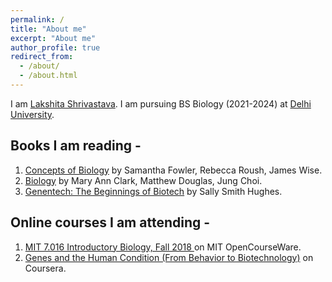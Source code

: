 ```yaml
---
permalink: /
title: "About me"
excerpt: "About me"
author_profile: true
redirect_from: 
  - /about/
  - /about.html
---
```


I am [Lakshita Shrivastava](https://www.linkedin.com/in/lakshita-shrivastava-0b15121bb/). I am pursuing BS Biology (2021-2024) at [Delhi University](http://www.du.ac.in/).

Books I am reading - 
-----
1. [Concepts of Biology](https://openstax.org/details/books/concepts-biology) by Samantha Fowler, Rebecca Roush, James Wise.
2. [Biology](https://openstax.org/details/books/biology-2e) by Mary Ann Clark, Matthew Douglas, Jung Choi.
3. [Genentech: The Beginnings of Biotech](https://press.uchicago.edu/ucp/books/book/chicago/G/bo8169877.html) by Sally Smith Hughes. 

Online courses I am attending -
----------
1. [MIT 7.016 Introductory Biology, Fall 2018 ](https://ocw.mit.edu/courses/biology/7-016-introductory-biology-fall-2018/) on  MIT OpenCourseWare.
2. [Genes and the Human Condition (From Behavior to Biotechnology)](https://www.coursera.org/learn/genes) on Coursera.



